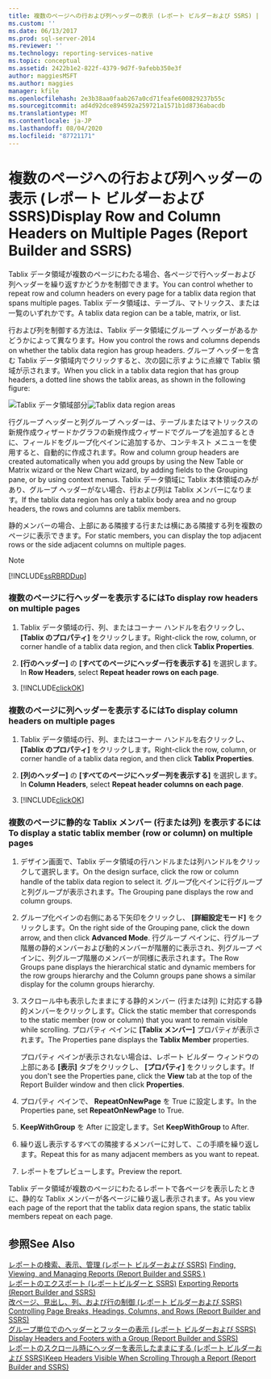 ```yaml
---
title: 複数のページへの行および列ヘッダーの表示 (レポート ビルダーおよび SSRS) | Microsoft Docs
ms.custom: ''
ms.date: 06/13/2017
ms.prod: sql-server-2014
ms.reviewer: ''
ms.technology: reporting-services-native
ms.topic: conceptual
ms.assetid: 2422b1e2-822f-4379-9d7f-9afebb350e3f
author: maggiesMSFT
ms.author: maggies
manager: kfile
ms.openlocfilehash: 2e3b38aa0faab267a0cd71feafe600829237b55c
ms.sourcegitcommit: ad4d92dce894592a259721a1571b1d8736abacdb
ms.translationtype: MT
ms.contentlocale: ja-JP
ms.lasthandoff: 08/04/2020
ms.locfileid: "87721171"
---
```

# <a name="display-row-and-column-headers-on-multiple-pages-report-builder-and-ssrs"></a><span data-ttu-id="a2d12-102">複数のページへの行および列ヘッダーの表示 (レポート ビルダーおよび SSRS)</span><span class="sxs-lookup"><span data-stu-id="a2d12-102">Display Row and Column Headers on Multiple Pages (Report Builder and SSRS)</span></span>
  <span data-ttu-id="a2d12-103">Tablix データ領域が複数のページにわたる場合、各ページで行ヘッダーおよび列ヘッダーを繰り返すかどうかを制御できます。</span><span class="sxs-lookup"><span data-stu-id="a2d12-103">You can control whether to repeat row and column headers on every page for a tablix data region that spans multiple pages.</span></span> <span data-ttu-id="a2d12-104">Tablix データ領域は、テーブル、マトリックス、または一覧のいずれかです。</span><span class="sxs-lookup"><span data-stu-id="a2d12-104">A tablix data region can be a table, matrix, or list.</span></span>  
  
 <span data-ttu-id="a2d12-105">行および列を制御する方法は、Tablix データ領域にグループ ヘッダーがあるかどうかによって異なります。</span><span class="sxs-lookup"><span data-stu-id="a2d12-105">How you control the rows and columns depends on whether the tablix data region has group headers.</span></span> <span data-ttu-id="a2d12-106">グループ ヘッダーを含む Tablix データ領域内でクリックすると、次の図に示すように点線で Tablix 領域が示されます。</span><span class="sxs-lookup"><span data-stu-id="a2d12-106">When you click in a tablix data region that has group headers, a dotted line shows the tablix areas, as shown in the following figure:</span></span>  
  
 <span data-ttu-id="a2d12-107">![Tablix データ領域部分](../media/rs-tablixareas.gif "Tablix データ領域部分")</span><span class="sxs-lookup"><span data-stu-id="a2d12-107">![Tablix data region areas](../media/rs-tablixareas.gif "Tablix data region areas")</span></span>  
  
 <span data-ttu-id="a2d12-108">行グループ ヘッダーと列グループ ヘッダーは、テーブルまたはマトリックスの新規作成ウィザードかグラフの新規作成ウィザードでグループを追加するときに、フィールドをグループ化ペインに追加するか、コンテキスト メニューを使用すると、自動的に作成されます。</span><span class="sxs-lookup"><span data-stu-id="a2d12-108">Row and column group headers are created automatically when you add groups by using the New Table or Matrix wizard or the New Chart wizard, by adding fields to the Grouping pane, or by using context menus.</span></span> <span data-ttu-id="a2d12-109">Tablix データ領域に Tablix 本体領域のみがあり、グループ ヘッダーがない場合、行および列は Tablix メンバーになります。</span><span class="sxs-lookup"><span data-stu-id="a2d12-109">If the tablix data region has only a tablix body area and no group headers, the rows and columns are tablix members.</span></span>  
  
 <span data-ttu-id="a2d12-110">静的メンバーの場合、上部にある隣接する行または横にある隣接する列を複数のページに表示できます。</span><span class="sxs-lookup"><span data-stu-id="a2d12-110">For static members, you can display the top adjacent rows or the side adjacent columns on multiple pages.</span></span>  
  
> [!NOTE]  
>  [!INCLUDE[ssRBRDDup](../../includes/ssrbrddup-md.md)]  
  
### <a name="to-display-row-headers-on-multiple-pages"></a><span data-ttu-id="a2d12-111">複数のページに行ヘッダーを表示するには</span><span class="sxs-lookup"><span data-stu-id="a2d12-111">To display row headers on multiple pages</span></span>  
  
1.  <span data-ttu-id="a2d12-112">Tablix データ領域の行、列、またはコーナー ハンドルを右クリックし、 **[Tablix のプロパティ]** をクリックします。</span><span class="sxs-lookup"><span data-stu-id="a2d12-112">Right-click the row, column, or corner handle of a tablix data region, and then click **Tablix Properties**.</span></span>  
  
2.  <span data-ttu-id="a2d12-113">**[行のヘッダー]** の **[すべてのページにヘッダー行を表示する]** を選択します。</span><span class="sxs-lookup"><span data-stu-id="a2d12-113">In **Row Headers**, select **Repeat header rows on each page**.</span></span>  
  
3.  [!INCLUDE[clickOK](../../../includes/clickok-md.md)]  
  
### <a name="to-display-column-headers-on-multiple-pages"></a><span data-ttu-id="a2d12-114">複数のページに列ヘッダーを表示するには</span><span class="sxs-lookup"><span data-stu-id="a2d12-114">To display column headers on multiple pages</span></span>  
  
1.  <span data-ttu-id="a2d12-115">Tablix データ領域の行、列、またはコーナー ハンドルを右クリックし、 **[Tablix のプロパティ]** をクリックします。</span><span class="sxs-lookup"><span data-stu-id="a2d12-115">Right-click the row, column, or corner handle of a tablix data region, and then click **Tablix Properties**.</span></span>  
  
2.  <span data-ttu-id="a2d12-116">**[列のヘッダー]** の **[すべてのページにヘッダー列を表示する]** を選択します。</span><span class="sxs-lookup"><span data-stu-id="a2d12-116">In **Column Headers**, select **Repeat header columns on each page**.</span></span>  
  
3.  [!INCLUDE[clickOK](../../../includes/clickok-md.md)]  
  
### <a name="to-display-a-static-tablix-member-row-or-column-on-multiple-pages"></a><span data-ttu-id="a2d12-117">複数のページに静的な Tablix メンバー (行または列) を表示するには</span><span class="sxs-lookup"><span data-stu-id="a2d12-117">To display a static tablix member (row or column) on multiple pages</span></span>  
  
1.  <span data-ttu-id="a2d12-118">デザイン画面で、Tablix データ領域の行ハンドルまたは列ハンドルをクリックして選択します。</span><span class="sxs-lookup"><span data-stu-id="a2d12-118">On the design surface, click the row or column handle of the tablix data region to select it.</span></span> <span data-ttu-id="a2d12-119">グループ化ペインに行グループと列グループが表示されます。</span><span class="sxs-lookup"><span data-stu-id="a2d12-119">The Grouping pane displays the row and column groups.</span></span>  
  
2.  <span data-ttu-id="a2d12-120">グループ化ペインの右側にある下矢印をクリックし、 **[詳細設定モード]** をクリックします。</span><span class="sxs-lookup"><span data-stu-id="a2d12-120">On the right side of the Grouping pane, click the down arrow, and then click **Advanced Mode**.</span></span> <span data-ttu-id="a2d12-121">行グループ ペインに、行グループ階層の静的メンバーおよび動的メンバーが階層的に表示され、列グループ ペインに、列グループ階層のメンバーが同様に表示されます。</span><span class="sxs-lookup"><span data-stu-id="a2d12-121">The Row Groups pane displays the hierarchical static and dynamic members for the row groups hierarchy and the Column groups pane shows a similar display for the column groups hierarchy.</span></span>  
  
3.  <span data-ttu-id="a2d12-122">スクロール中も表示したままにする静的メンバー (行または列) に対応する静的メンバーをクリックします。</span><span class="sxs-lookup"><span data-stu-id="a2d12-122">Click the static member that corresponds to the static member (row or column) that you want to remain visible while scrolling.</span></span> <span data-ttu-id="a2d12-123">プロパティ ペインに **[Tablix メンバー]** プロパティが表示されます。</span><span class="sxs-lookup"><span data-stu-id="a2d12-123">The Properties pane displays the **Tablix Member** properties.</span></span>  
  
     <span data-ttu-id="a2d12-124">プロパティ ペインが表示されない場合は、レポート ビルダー ウィンドウの上部にある **[表示]** タブをクリックし、 **[プロパティ]** をクリックします。</span><span class="sxs-lookup"><span data-stu-id="a2d12-124">If you don't see the Properties pane, click the **View** tab at the top of the Report Builder window and then click **Properties**.</span></span>  
  
4.  <span data-ttu-id="a2d12-125">プロパティ ペインで、 **RepeatOnNewPage** を True に設定します。</span><span class="sxs-lookup"><span data-stu-id="a2d12-125">In the Properties pane, set **RepeatOnNewPage** to True.</span></span>  
  
5.  <span data-ttu-id="a2d12-126">**KeepWithGroup** を After に設定します。</span><span class="sxs-lookup"><span data-stu-id="a2d12-126">Set **KeepWithGroup** to After.</span></span>  
  
6.  <span data-ttu-id="a2d12-127">繰り返し表示するすべての隣接するメンバーに対して、この手順を繰り返します。</span><span class="sxs-lookup"><span data-stu-id="a2d12-127">Repeat this for as many adjacent members as you want to repeat.</span></span>  
  
7.  <span data-ttu-id="a2d12-128">レポートをプレビューします。</span><span class="sxs-lookup"><span data-stu-id="a2d12-128">Preview the report.</span></span>  
  
 <span data-ttu-id="a2d12-129">Tablix データ領域が複数のページにわたるレポートで各ページを表示したときに、静的な Tablix メンバーが各ページに繰り返し表示されます。</span><span class="sxs-lookup"><span data-stu-id="a2d12-129">As you view each page of the report that the tablix data region spans, the static tablix members repeat on each page.</span></span>  
  
## <a name="see-also"></a><span data-ttu-id="a2d12-130">参照</span><span class="sxs-lookup"><span data-stu-id="a2d12-130">See Also</span></span>  
 <span data-ttu-id="a2d12-131">[レポートの検索、表示、管理 (レポート ビルダーおよび SSRS)](../report-builder/finding-viewing-and-managing-reports-report-builder-and-ssrs.md) </span><span class="sxs-lookup"><span data-stu-id="a2d12-131">[Finding, Viewing, and Managing Reports &#40;Report Builder and SSRS &#41;](../report-builder/finding-viewing-and-managing-reports-report-builder-and-ssrs.md) </span></span>  
 <span data-ttu-id="a2d12-132">[レポートのエクスポート &#40;レポートビルダーと SSRS&#41;](../report-builder/export-reports-report-builder-and-ssrs.md) </span><span class="sxs-lookup"><span data-stu-id="a2d12-132">[Exporting Reports &#40;Report Builder and SSRS&#41;](../report-builder/export-reports-report-builder-and-ssrs.md) </span></span>  
 <span data-ttu-id="a2d12-133">[改ページ、見出し、列、および行の制御 (レポート ビルダーおよび SSRS)](controlling-page-breaks-headings-columns-and-rows-report-builder-and-ssrs.md) </span><span class="sxs-lookup"><span data-stu-id="a2d12-133">[Controlling Page Breaks, Headings, Columns, and Rows &#40;Report Builder and SSRS&#41;](controlling-page-breaks-headings-columns-and-rows-report-builder-and-ssrs.md) </span></span>  
 <span data-ttu-id="a2d12-134">[グループ単位でのヘッダーとフッターの表示 &#40;レポート ビルダーおよび SSRS&#41;](display-headers-and-footers-with-a-group-report-builder-and-ssrs.md) </span><span class="sxs-lookup"><span data-stu-id="a2d12-134">[Display Headers and Footers with a Group &#40;Report Builder and SSRS&#41;](display-headers-and-footers-with-a-group-report-builder-and-ssrs.md) </span></span>  
 [<span data-ttu-id="a2d12-135">レポートのスクロール時にヘッダーを表示したままにする (レポート ビルダーおよび SSRS)</span><span class="sxs-lookup"><span data-stu-id="a2d12-135">Keep Headers Visible When Scrolling Through a Report &#40;Report Builder and SSRS&#41;</span></span>](keep-headers-visible-when-scrolling-through-a-report-report-builder-and-ssrs.md)  
  
  

